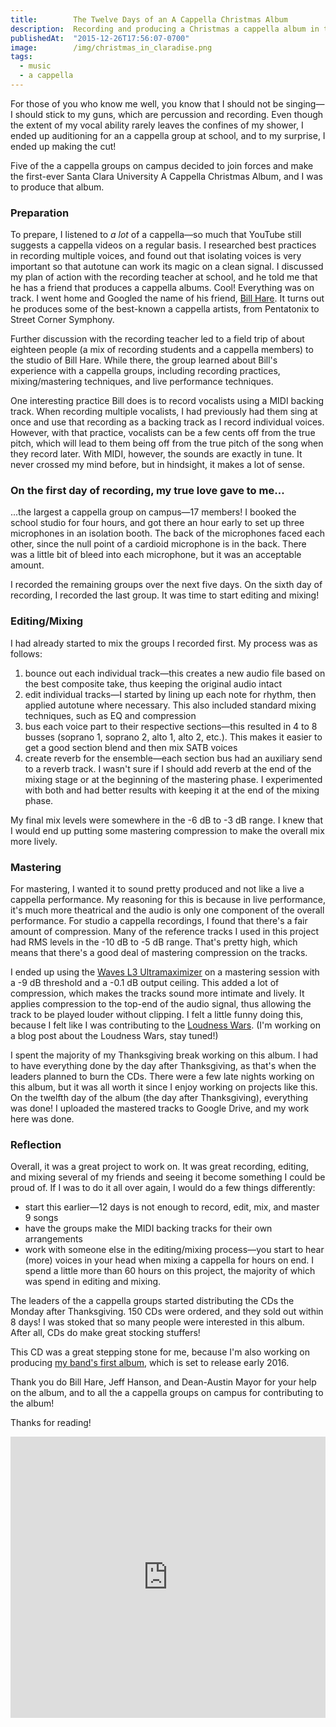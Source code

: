 ```yaml
---
title:        The Twelve Days of an A Cappella Christmas Album
description:  Recording and producing a Christmas a cappella album in two weeks
publishedAt:  "2015-12-26T17:56:07-0700"
image:        /img/christmas_in_claradise.png
tags:
  - music
  - a cappella
---
```


For those of you who know me well, you know that I should not be singing&mdash;I should stick to my guns, which are percussion and recording. Even though the extent of my vocal ability rarely leaves the confines of my shower, I ended up auditioning for an a cappella group at school, and to my surprise, I ended up making the cut!

Five of the a cappella groups on campus decided to join forces and make the first-ever Santa Clara University A Cappella Christmas Album, and I was to produce that album.

### Preparation
To prepare, I listened to *a lot* of a cappella&mdash;so much that YouTube still suggests a cappella videos on a regular basis. I researched best practices in recording multiple voices, and found out that isolating voices is very important so that autotune can work its magic on a clean signal. I discussed my plan of action with the recording teacher at school, and he told me that he has a friend that produces a cappella albums. Cool! Everything was on track. I went home and Googled the name of his friend, [Bill Hare](http://billhareacappella.com). It turns out he produces some of the best-known a cappella artists, from Pentatonix to Street Corner Symphony.

Further discussion with the recording teacher led to a field trip of about eighteen people (a mix of recording students and a cappella members) to the studio of Bill Hare. While there, the group learned about Bill's experience with a cappella groups, including recording practices, mixing/mastering techniques, and live performance techniques.

One interesting practice Bill does is to record vocalists using a MIDI backing track. When recording multiple vocalists, I had previously had them sing at once and use that recording as a backing track as I record individual voices. However, with that practice, vocalists can be a few cents off from the true pitch, which will lead to them being off from the true pitch of the song when they record later. With MIDI, however, the sounds are exactly in tune. It never crossed my mind before, but in hindsight, it makes a lot of sense.

### On the first day of recording, my true love gave to me...
...the largest a cappella group on campus&mdash;17 members! I booked the school studio for four hours, and got there an hour early to set up three microphones in an isolation booth. The back of the microphones faced each other, since the null point of a cardioid microphone is in the back. There was a little bit of bleed into each microphone, but it was an acceptable amount.

I recorded the remaining groups over the next five days. On the sixth day of recording, I recorded the last group. It was time to start editing and mixing!

### Editing/Mixing
I had already started to mix the groups I recorded first. My process was as follows:

1. bounce out each individual track&mdash;this creates a new audio file based on the best composite take, thus keeping the original audio intact
2. edit individual tracks&mdash;I started by lining up each note for rhythm, then applied autotune where necessary. This also included standard mixing techniques, such as EQ and compression
3. bus each voice part to their respective sections&mdash;this resulted in 4 to 8 busses (soprano 1, soprano 2, alto 1, alto 2, etc.). This makes it easier to get a good section blend and then mix SATB voices
4. create reverb for the ensemble&mdash;each section bus had an auxiliary send to a reverb track. I wasn't sure if I should add reverb at the end of the mixing stage or at the beginning of the mastering phase. I experimented with both and had better results with keeping it at the end of the mixing phase.

My final mix levels were somewhere in the -6 dB to -3 dB range. I knew that I would end up putting some mastering compression to make the overall mix more lively.

### Mastering
For mastering, I wanted it to sound pretty produced and not like a live a cappella performance. My reasoning for this is because in live performance, it's much more theatrical and the audio is only one component of the overall performance. For studio a cappella recordings, I found that there's a fair amount of compression. Many of the reference tracks I used in this project had RMS levels in the -10 dB to -5 dB range. That's pretty high, which means that there's a good deal of mastering compression on the tracks.

I ended up using the [Waves L3 Ultramaximizer](http://www.waves.com/plugins/l3-ultramaximizer) on a mastering session with a -9 dB threshold and a -0.1 dB output ceiling. This added a lot of compression, which makes the tracks sound more intimate and lively. It applies compression to the top-end of the audio signal, thus allowing the track to be played louder without clipping. I felt a little funny doing this, because I felt like I was contributing to the [Loudness Wars](http://dynamicrangeday.co.uk/about/). (I'm working on a blog post about the Loudness Wars, stay tuned!)

I spent the majority of my Thanksgiving break working on this album. I had to have everything done by the day after Thanksgiving, as that's when the leaders planned to burn the CDs. There were a few late nights working on this album, but it was all worth it since I enjoy working on projects like this. On the twelfth day of the album (the day after Thanksgiving), everything was done! I uploaded the mastered tracks to Google Drive, and my work here was done.

### Reflection
Overall, it was a great project to work on. It was great recording, editing, and mixing several of my friends and seeing it become something I could be proud of. If I was to do it all over again, I would do a few things differently:

* start this earlier&mdash;12 days is not enough to record, edit, mix, and master 9 songs
* have the groups make the MIDI backing tracks for their own arrangements
* work with someone else in the editing/mixing process&mdash;you start to hear (more) voices in your head when mixing a cappella for hours on end. I spend a little more than 60 hours on this project, the majority of which was spend in editing and mixing.

The leaders of the a cappella groups started distributing the CDs the Monday after Thanksgiving. 150 CDs were ordered, and they sold out within 8 days! I was stoked that so many people were interested in this album. After all, CDs do make great stocking stuffers!

This CD was a great stepping stone for me, because I'm also working on producing [my band's first album](http://facebook.com/JaggedLightBand), which is set to release early 2016.

Thank you do Bill Hare, Jeff Hanson, and Dean-Austin Mayor for your help on the album, and to all the a cappella groups on campus for contributing to the album!

Thanks for reading!

<div className="col-lg-8 col-lg-offset-2 col-md-8 col-md-offset-2">
  <iframe width="100%" height="450" scrolling="no" frameBorder="no" src="https://w.soundcloud.com/player/?url=https%3A//api.soundcloud.com/tracks/239762077&amp;auto_play=false&amp;hide_related=false&amp;show_comments=true&amp;show_user=true&amp;show_reposts=false&amp;visual=true"></iframe>
</div>
